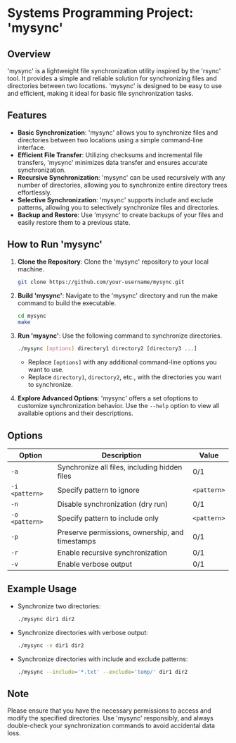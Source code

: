 # Systems Programming Project: 'mysync'

## Overview
'mysync' is a lightweight file synchronization utility inspired by the 'rsync' tool. It provides a simple and reliable solution for synchronizing files and directories between two locations. 'mysync' is designed to be easy to use and efficient, making it ideal for basic file synchronization tasks.

## Features
- **Basic Synchronization**: 'mysync' allows you to synchronize files and directories between two locations using a simple command-line interface.
- **Efficient File Transfer**: Utilizing checksums and incremental file transfers, 'mysync' minimizes data transfer and ensures accurate synchronization.
- **Recursive Synchronization**: 'mysync' can be used recursively with any number of directories, allowing you to synchronize entire directory trees effortlessly.
- **Selective Synchronization**: 'mysync' supports include and exclude patterns, allowing you to selectively synchronize files and directories.
- **Backup and Restore**: Use 'mysync' to create backups of your files and easily restore them to a previous state.


## How to Run 'mysync'
1. **Clone the Repository**: Clone the 'mysync' repository to your local machine.
   ```bash
   git clone https://github.com/your-username/mysync.git
   ```
2. **Build 'mysync'**: Navigate to the 'mysync' directory and run the make command to build the executable.
   ```bash
   cd mysync
   make
   ```
3. **Run 'mysync'**: Use the following command to synchronize directories.
   ```bash
   ./mysync [options] directory1 directory2 [directory3 ...]
   ```
   - Replace `[options]` with any additional command-line options you want to use.
   - Replace `directory1`, `directory2`, etc., with the directories you want to synchronize.

4. **Explore Advanced Options**: 'mysync' offers a set ofoptions to customize synchronization behavior. Use the `--help` option to view all available options and their descriptions.

## Options

| Option          | Description                                      | Value            |
|-----------------|--------------------------------------------------|------------------|
| `-a`            | Synchronize all files, including hidden files    | 0/1              |
| `-i <pattern>`  | Specify pattern to ignore                        | `<pattern>`      |
| `-n`            | Disable synchronization (dry run)                | 0/1              |
| `-o <pattern>`  | Specify pattern to include only                  | `<pattern>`      |
| `-p`            | Preserve permissions, ownership, and timestamps  | 0/1              |
| `-r`            | Enable recursive synchronization                 | 0/1              |
| `-v`            | Enable verbose output                            | 0/1              |



## Example Usage
- Synchronize two directories:
  ```bash
  ./mysync dir1 dir2
  ```

- Synchronize directories with verbose output:
  ```bash
  ./mysync -v dir1 dir2
  ```

- Synchronize directories with include and exclude patterns:
  ```bash
  ./mysync --include='*.txt' --exclude='temp/' dir1 dir2
  ```

## Note
Please ensure that you have the necessary permissions to access and modify the specified directories. Use 'mysync' responsibly, and always double-check your synchronization commands to avoid accidental data loss.

